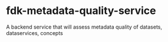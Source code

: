 # fdk-metadata-quality-service
A backend service that will assess metadata quality of datasets, dataservices, concepts
